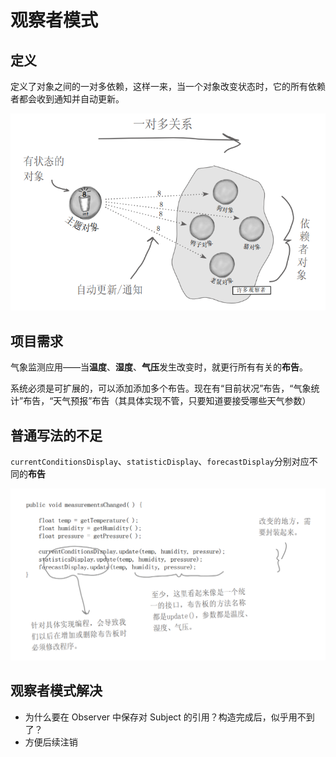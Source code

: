 # 观察者模式

## 定义

定义了对象之间的一对多依赖，这样一来，当一个对象改变状态时，它的所有依赖者都会收到通知并自动更新。

![image-20210404201235112](img/image-20210404201235112.png)

## 项目需求

气象监测应用——当**温度**、**湿度**、**气压**发生改变时，就更行所有有关的**布告**。

系统必须是可扩展的，可以添加添加多个布告。现在有“目前状况”布告，“气象统计”布告，“天气预报”布告（其具体实现不管，只要知道要接受哪些天气参数）

## 普通写法的不足

`currentConditionsDisplay`、`statisticDisplay`、`forecastDisplay`分别对应不同的**布告**

![image-20210402210820842](img/image-20210402210820842.png)

## 观察者模式解决

- 为什么要在 Observer 中保存对 Subject 的引用？构造完成后，似乎用不到了？
- 方便后续注销